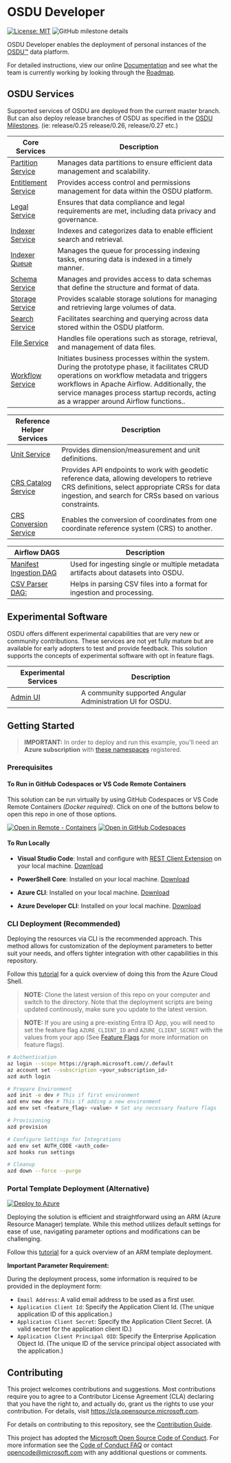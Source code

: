 # OSDU Developer

[![License: MIT](https://img.shields.io/badge/License-MIT-yellow.svg)](https://opensource.org/licenses/MIT)  ![GitHub milestone details](https://img.shields.io/github/milestones/progress/azure/osdu-developer/1)


<!-- ![Github Issues](https://img.shields.io/github/issues/azure/osdu-developer)
![Github Pull Requests](https://img.shields.io/github/issues-pr/azure/osdu-developer) -->


OSDU Developer enables the deployment of personal instances of the [OSDU™](https://community.opengroup.org/osdu/platform) data platform. 

For detailed instructions, view our online [Documentation](https://azure.github.io/osdu-developer/) and see what the team is currently working by looking through the [Roadmap](https://github.com/orgs/Azure/projects/696/views/2).

## OSDU Services

Supported services of OSDU are deployed from the current master branch. But can also deploy release branches of OSDU as specified in the [OSDU Milestones](https://community.opengroup.org/osdu/platform/-/milestones). (ie: release/0.25 release/0.26, release/0.27 etc.)

| **Core Services**                                                                               | **Description**                                                                                 |
|-------------------------------------------------------------------------------------------------|-------------------------------------------------------------------------------------------------|
| [Partition Service](https://community.opengroup.org/osdu/platform/system/partition)             | Manages data partitions to ensure efficient data management and scalability.                    |
| [Entitlement Service](https://community.opengroup.org/osdu/platform/security-and-compliance/entitlements) | Provides access control and permissions management for data within the OSDU platform. |
| [Legal Service](https://community.opengroup.org/osdu/platform/security-and-compliance/legal)   | Ensures that data compliance and legal requirements are met, including data privacy and governance. |
| [Indexer Service](https://community.opengroup.org/osdu/platform/system/indexer-service)        | Indexes and categorizes data to enable efficient search and retrieval.                           |
| [Indexer Queue](https://community.opengroup.org/osdu/platform/system/indexer-queue)            | Manages the queue for processing indexing tasks, ensuring data is indexed in a timely manner.    |
| [Schema Service](https://community.opengroup.org/osdu/platform/system/schema-service)          | Manages and provides access to data schemas that define the structure and format of data.        |
| [Storage Service](https://community.opengroup.org/osdu/platform/system/storage)                | Provides scalable storage solutions for managing and retrieving large volumes of data.           |
| [Search Service](https://community.opengroup.org/osdu/platform/system/search-service)          | Facilitates searching and querying across data stored within the OSDU platform.                  |
| [File Service](https://community.opengroup.org/osdu/platform/system/file)                      | Handles file operations such as storage, retrieval, and management of data files.                |
| [Workflow Service](https://community.opengroup.org/osdu/platform/data-flow/ingestion/ingestion-workflow/)  | Initiates business processes within the system. During the prototype phase, it facilitates CRUD operations on workflow metadata and triggers workflows in Apache Airflow. Additionally, the service manages process startup records, acting as a wrapper around Airflow functions.. |

| **Reference Helper Services**                                                                   | **Description**                                                                                 |
|-------------------------------------------------------------------------------------------------|-------------------------------------------------------------------------------------------------|
| [Unit Service](https://community.opengroup.org/osdu/platform/system/reference/unit-service)    | Provides dimension/measurement and unit definitions.                                             |
| [CRS Catalog Service](https://community.opengroup.org/osdu/platform/system/reference/crs-catalog-service) | Provides API endpoints to work with geodetic reference data, allowing developers to retrieve CRS definitions, select appropriate CRSs for data ingestion, and search for CRSs based on various constraints. |
| [CRS Conversion Service](https://community.opengroup.org/osdu/platform/system/reference/crs-conversion-service)  | Enables the conversion of coordinates from one coordinate reference system (CRS) to another. |

| **Airflow DAGS**                                                                   | **Description**                                                                                 |
|-------------------------------------------------------------------------------------------------|-------------------------------------------------------------------------------------------------|
| [Manifest Ingestion DAG](https://community.opengroup.org/osdu/platform/data-flow/ingestion/ingestion-dags)    | Used for ingesting single or multiple metadata artifacts about datasets into OSDU.                                             |
| [CSV Parser DAG:](https://community.opengroup.org/osdu/platform/data-flow/ingestion/csv-parser/csv-parser)    | Helps in parsing CSV files into a format for ingestion and processing.                                             |

## Experimental Software

OSDU offers different experimental capabilities that are very new or community contributions. These services are not yet fully mature but are available for early adopters to test and provide feedback.  This solution supports the concepts of experimental software with opt in feature flags.

| **Experimental Services**                                                                   | **Description**                                                                                 |
|-------------------------------------------------------------------------------------------------|-------------------------------------------------------------------------------------------------|
| [Admin UI](https://community.opengroup.org/osdu/ui/admin-ui-group/admin-ui-totalenergies/admin-ui-totalenergies)    | A community supported Angular Administration UI for OSDU.                                             |


## Getting Started

> **IMPORTANT:** In order to deploy and run this example, you'll need an **Azure subscription** with [these namespaces](https://azure.github.io/osdu-developer/getting_started/#resource-providers/) registered. 


### Prerequisites

#### To Run in GitHub Codespaces or VS Code Remote Containers

This solution can be run virtually by using GitHub Codespaces or VS Code Remote Containers _(Docker required)_.  Click on one of the buttons below to open this repo in one of those options. 

[![Open in Remote - Containers](https://img.shields.io/static/v1?style=for-the-badge&label=Remote%20-%20Containers&message=Open&color=blue&logo=visualstudiocode)](https://vscode.dev/redirect?url=vscode://ms-vscode-remote.remote-containers/cloneInVolume?url=https://github.com/Azure/osdu-developer)
[![Open in GitHub Codespaces](https://img.shields.io/static/v1?style=for-the-badge&label=GitHub+Codespaces&message=Open&color=brightgreen&logo=github)](https://github.com/codespaces/new?skip_quickstart=true&machine=basicLinux32gb&repo=742135816&ref=main&devcontainer_path=.devcontainer%2Fdevcontainer.json&geo=UsEast)

#### To Run Locally

- __Visual Studio Code__: Install and configure with [REST Client Extension](https://marketplace.visualstudio.com/items?itemName=humao.rest-client) on your local machine. [Download](https://code.visualstudio.com/download)

- __PowerShell Core__: Installed on your local machine.  [Download](https://learn.microsoft.com/en-us/powershell/scripting/install/installing-powershell?view=powershell-7.4)

- __Azure CLI__: Installed on your local machine. [Download](https://docs.microsoft.com/en-us/cli/azure/install-azure-cli)

- __Azure Developer CLI__: Installed on your local machine. [Download](https://learn.microsoft.com/en-us/azure/developer/azure-developer-cli/install-azd)

### CLI Deployment  (Recommended)

Deploying the resources via CLI is the recommended approach. This method allows for customization of the deployment parameters to better suit your needs, and offers tighter integration with other capabilities in this repository.

Follow this [tutorial](https://azure.github.io/osdu-developer/tutorial_cli/) for a quick overview of doing this from the Azure Cloud Shell.

> **NOTE:** Clone the latest version of this repo on your computer and switch to the directory. Note that the deployment scripts are being updated continously, make sure you update to the latest version.

> **NOTE:** If you are using a pre-existing Entra ID App, you will need to set the feature flag `AZURE_CLIENT_ID` and `AZURE_CLIENT_SECRET` with the values from your app (See [Feature Flags](https://azure.github.io/osdu-developer/feature_flags/#custom-infrastructure) for more information on feature flags).

```bash
# Authentication
az login --scope https://graph.microsoft.com//.default
az account set --subscription <your_subscription_id>
azd auth login

# Prepare Environment
azd init -e dev # This if first environment
azd env new dev # This if adding a new environment
azd env set <feature_flag> <value> # Set any necessary feature flags

# Provisioning
azd provision

# Configure Settings for Integrations
azd env set AUTH_CODE <auth_code>
azd hooks run settings

# Cleanup
azd down --force --purge
```


### Portal Template Deployment  (Alternative)

[![Deploy to Azure](https://aka.ms/deploytoazurebutton)](https://portal.azure.com/#create/Microsoft.Template/uri/https%3A%2F%2Fraw.githubusercontent.com%2FAzure%2Fosdu-developer%2Fmain%2Fazuredeploy.json)

Deploying the solution is efficient and straightforward using an ARM (Azure Resource Manager) template. While this method utilizes default settings for ease of use, navigating parameter options and modifications can be challenging.

Follow this [tutorial](https://azure.github.io/osdu-developer/tutorial_arm/) for a quick overview of an ARM template deployment.

**Important Parameter Requirement:**

During the deployment process, some information is required to be provided in the deployment form:

- `Email Address`: A valid email address to be used as a first user.
- `Application Client Id`: Specify the Application Client Id. (The unique application ID of this application.)
- `Application Client Secret`: Specify the Application Client Secret. (A valid secret for the application client ID.)
- `Application Client Principal OID`: Specify the Enterprise Application Object Id. (The unique ID of the service principal object associated with the application.)

 
## Contributing

This project welcomes contributions and suggestions. Most contributions require you to agree to a
Contributor License Agreement (CLA) declaring that you have the right to, and actually do, grant us
the rights to use your contribution. For details, visit https://cla.opensource.microsoft.com.

For details on contributing to this repository, see the [Contribution Guide](./CONTRIBUTING.md).

This project has adopted the [Microsoft Open Source Code of Conduct](https://opensource.microsoft.com/codeofconduct/).
For more information see the [Code of Conduct FAQ](https://opensource.microsoft.com/codeofconduct/faq/) or
contact [opencode@microsoft.com](mailto:opencode@microsoft.com) with any additional questions or comments.

